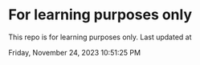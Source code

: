 # For learning purposes only
This repo is for learning purposes only.
Last updated at

Friday, November 24, 2023 10:51:25 PM


